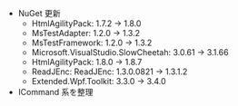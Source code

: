 * NuGet 更新
    * HtmlAgilityPack: 1.7.2 -> 1.8.0
    * MsTestAdapter: 1.2.0 -> 1.3.2
    * MsTestFramework: 1.2.0 -> 1.3.2
    * Microsoft.VisualStudio.SlowCheetah: 3.0.61 -> 3.1.66
    * HtmlAgilityPack: 1.8.0 -> 1.8.7
    * ReadJEnc: ReadJEnc: 1.3.0.0821 -> 1.3.1.2
    * Extended.Wpf.Toolkit: 3.3.0 -> 3.4.0
* ICommand 系を整理
